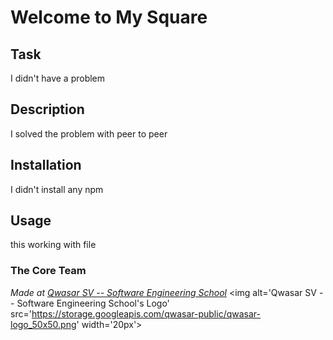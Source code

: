 # Welcome to My Square


## Task
I didn't have a problem

## Description
I solved the problem with  peer to peer

## Installation
I didn't install any npm

## Usage
this working with file




### The Core Team


<span><i>Made at <a href='https://qwasar.io'>Qwasar SV -- Software Engineering School</a></i></span>
<span><img alt='Qwasar SV -- Software Engineering School's Logo' src='https://storage.googleapis.com/qwasar-public/qwasar-logo_50x50.png' width='20px'></span>
